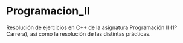 # Programacion_II

Resolución de ejercicios en C++ de la asignatura Programación II (1º Carrera), así como la resolución de las distintas prácticas.
